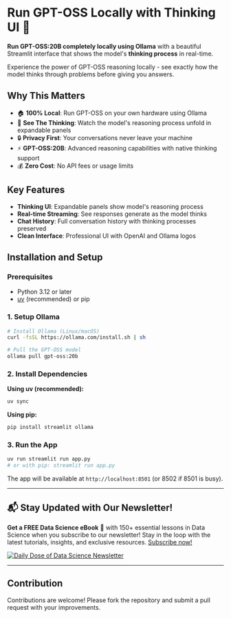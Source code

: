 # Run GPT-OSS Locally with Thinking UI 🧠

**Run GPT-OSS:20B completely locally using Ollama** with a beautiful Streamlit interface that shows the model's **thinking process** in real-time.

Experience the power of GPT-OSS reasoning locally - see exactly how the model thinks through problems before giving you answers.

## Why This Matters

- 🏠 **100% Local**: Run GPT-OSS on your own hardware using Ollama
- 🧠 **See The Thinking**: Watch the model's reasoning process unfold in expandable panels
- 🔒 **Privacy First**: Your conversations never leave your machine
- ⚡ **GPT-OSS:20B**: Advanced reasoning capabilities with native thinking support
- 💰 **Zero Cost**: No API fees or usage limits

## Key Features

- **Thinking UI**: Expandable panels show model's reasoning process
- **Real-time Streaming**: See responses generate as the model thinks
- **Chat History**: Full conversation history with thinking processes preserved
- **Clean Interface**: Professional UI with OpenAI and Ollama logos

## Installation and Setup

### Prerequisites
- Python 3.12 or later
- [uv](https://docs.astral.sh/uv/) (recommended) or pip

### 1. Setup Ollama

```bash
# Install Ollama (Linux/macOS)
curl -fsSL https://ollama.com/install.sh | sh

# Pull the GPT-OSS model
ollama pull gpt-oss:20b
```

### 2. Install Dependencies

**Using uv (recommended):**
```bash
uv sync
```

**Using pip:**
```bash
pip install streamlit ollama
```

### 3. Run the App

```bash
uv run streamlit run app.py
# or with pip: streamlit run app.py
```

The app will be available at `http://localhost:8501` (or 8502 if 8501 is busy).

---

## 📬 Stay Updated with Our Newsletter!
**Get a FREE Data Science eBook** 📖 with 150+ essential lessons in Data Science when you subscribe to our newsletter! Stay in the loop with the latest tutorials, insights, and exclusive resources. [Subscribe now!](https://join.dailydoseofds.com)

[![Daily Dose of Data Science Newsletter](https://github.com/patchy631/ai-engineering/blob/main/resources/join_ddods.png)](https://join.dailydoseofds.com)

---

## Contribution

Contributions are welcome! Please fork the repository and submit a pull request with your improvements.